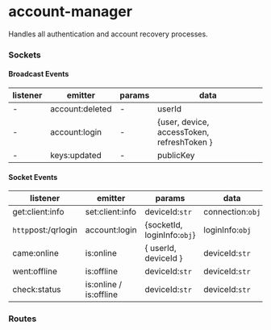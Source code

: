 # account-manager
Handles all authentication and account recovery processes.

### Sockets

#### Broadcast Events
listener | emitter | params | data 
| ---| --- | --- | --- |
| - | account:deleted | - | userId |
| - | account:login | - | {user, device, accessToken, refreshToken } | 
| - | keys:updated | - | publicKey | 

#### Socket Events
listener | emitter | params | data 
| --- | --- | --- | --- |
get:client:info | set:client:info | deviceId:<code>str</code> | connection:<code>obj</code> |
<code>http</code>post:/qrlogin | account:login | {socketId, loginInfo:<code>obj</code>} | loginInfo:<code>obj</code> |
came:online | is:online | { userId, deviceId } | deviceId:<code>str</code> |
went:offline | is:offline | deviceId:<code>str</code> | deviceId:<code>str</code> |
check:status | is:online / is:offline | deviceId:<code>str</code> | deviceId:<code>str</code> |


### Routes




